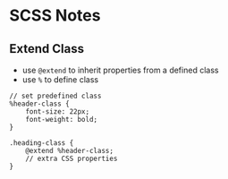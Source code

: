 # SCSS Notes

## Extend Class
- use `@extend` to inherit properties from a defined class
- use `%` to define class
```
// set predefined class
%header-class {
	font-size: 22px;
	font-weight: bold;
}

.heading-class {
	@extend %header-class;
	// extra CSS properties
}

```